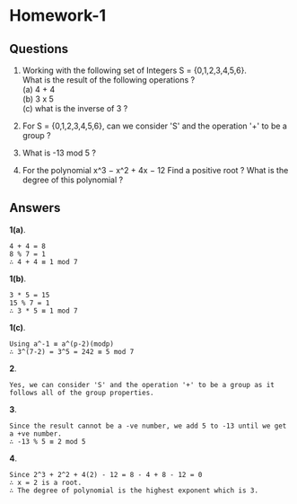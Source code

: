 # Homework-1

## Questions

1. Working with the following set of Integers S = {0,1,2,3,4,5,6}. <br />
   What is the result of the following operations ? <br/>
   (a) 4 + 4 <br/>
   (b) 3 x 5 <br/>
   (c) what is the inverse of 3 ? <br/>

2. For S = {0,1,2,3,4,5,6}, can we consider 'S' and the operation '+' to be a group ?

3. What is -13 mod 5 ?

4. For the polynomial x^3 − x^2 + 4x − 12 Find a positive root ? What is the degree of this polynomial ?

## Answers

**1(a)**.

```
4 + 4 = 8
8 % 7 = 1
∴ 4 + 4 ≡ 1 mod 7
```

**1(b)**.

```
3 * 5 = 15
15 % 7 = 1
∴ 3 * 5 ≡ 1 mod 7
```

**1(c)**.

```
Using a^-1 ≡ a^(p-2)(modp)
∴ 3^(7-2) = 3^5 = 242 ≡ 5 mod 7
```

**2**.

```
Yes, we can consider 'S' and the operation '+' to be a group as it follows all of the group properties.
```

**3**.

```
Since the result cannot be a -ve number, we add 5 to -13 until we get a +ve number.
∴ -13 % 5 ≡ 2 mod 5
```

**4**.

```
Since 2^3 + 2^2 + 4(2) - 12 = 8 - 4 + 8 - 12 = 0
∴ x = 2 is a root.
∴ The degree of polynomial is the highest exponent which is 3.
```

